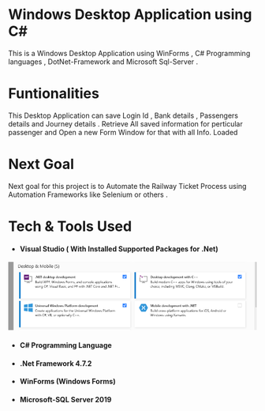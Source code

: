 # Windows Desktop Application using C#
This is a Windows Desktop Application using WinForms ,  C# Programming languages , DotNet-Framework and Microsoft Sql-Server .

# Funtionalities
This Desktop Application can save Login Id , Bank details , Passengers details and Journey details .
Retrieve All saved information for perticular passenger and Open a new Form Window for that with all Info. Loaded

# Next Goal
Next goal for this project is to Automate the Railway Ticket Process using Automation Frameworks like Selenium or others .

# Tech & Tools Used
* #### Visual Studio ( With Installed Supported Packages for .Net)
 ![](need_to_install.png)

* #### C# Programming Language

* #### .Net Framework 4.7.2

* #### WinForms (Windows Forms)

* #### Microsoft-SQL Server 2019
